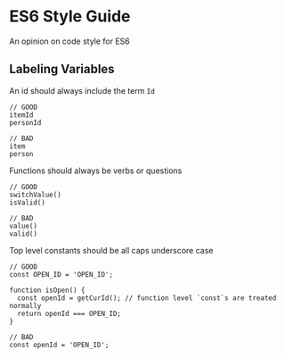 # ES6 Style Guide
An opinion on code style for ES6

## Labeling Variables
An id should always include the term `Id`
```es6
// GOOD
itemId
personId

// BAD
item
person
```

Functions should always be verbs or questions
```es6
// GOOD
switchValue()
isValid()

// BAD
value()
valid()
```

Top level constants should be all caps underscore case
```es6
// GOOD
const OPEN_ID = 'OPEN_ID';

function isOpen() {
  const openId = getCurId(); // function level `const`s are treated normally
  return openId === OPEN_ID;
}

// BAD
const openId = 'OPEN_ID';
```
